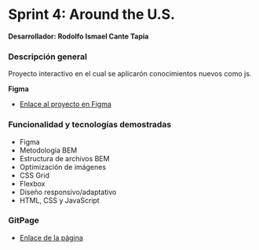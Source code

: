 # Sprint 4: Around the U.S.
**Desarrollador: Rodolfo Ismael Cante Tapia**

### Descripción general

Proyecto interactivo en el cual se aplicarón conocimientos nuevos como js. 

**Figma**

- [Enlace al proyecto en Figma](https://www.figma.com/file/zXzLVGc4KNVm3FMTsAnQnH/WEB%2C-Sprint-4%3A-Alrededor-de-los-EEUU-%7C-desktop-%2B-mobile?node-id=20405%3A205&t=lgQkKMUoqEAPM19w-1)

### Funcionalidad y tecnologías demostradas

- Figma
- Metodología BEM
- Estructura de archivos BEM
- Optimización de imágenes
- CSS Grid
- Flexbox
- Diseño responsivo/adaptativo
- HTML, CSS y JavaScript

### GitPage

- [Enlace de la página](https://pablocero17.github.io/web_project_4_esp/)